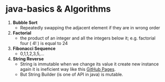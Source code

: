 # java-basics & Algorithms

1. **Bubble Sort**
    - Repeatedly swapping the adjacent element if they are in wrong order
2. **Factorial**
    - the product of an integer and all the integers below it; e.g. factorial four ( 4! ) is equal to 24
3. **Fibonacci Sequence**
    - 0,1,1,2,3,5,...
3. **String Reverse**
    - String is immutable when we change its value it create new instance again it is ineficient way like this [GitHub Pages](https://www.google.com/search?q=string+is+immutable+in+java&tbm=isch&source=iu&ictx=1&fir=zPdP_ol9jDaHQM%253A%252Cpe-S9tCnoEhG9M%252C_&vet=1&usg=AI4_-kS3OOl946tZXD2k8-L5zk1Rkfm6zA&sa=X&ved=2ahUKEwjj8O_d1NvjAhUTGTQIHXxAAvEQ9QEwAHoECAkQAw&biw=1296&bih=669#imgdii=r7baudLc5npAqM:&imgrc=zPdP_ol9jDaHQM:&vet=1).
    - But String Builder (is one of API in java) is mutable.
